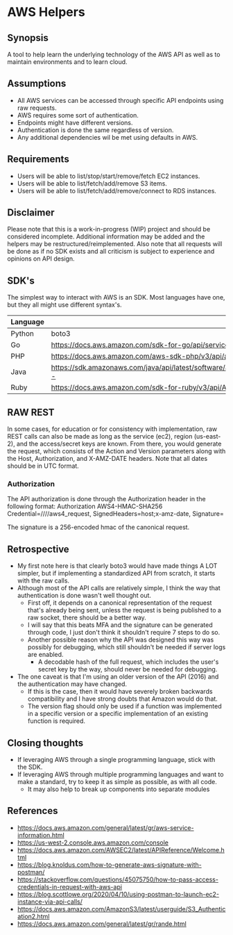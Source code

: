# AWS Helpers

## Synopsis
A tool to help learn the underlying technology of the AWS API as well as to maintain environments and to learn cloud.


## Assumptions
* All AWS services can be accessed through specific API endpoints using raw requests.
* AWS requires some sort of authentication.
* Endpoints might have different versions.
* Authentication is done the same regardless of version.
* Any additional dependencies wil be met using defaults in AWS.

## Requirements
* Users will be able to list/stop/start/remove/fetch EC2 instances.
* Users will be able to list/fetch/add/remove S3 items.
* Users will be able to list/fetch/add/remove/connect to RDS instances.

## Disclaimer
Please note that this is a work-in-progress (WIP) project and should be considered incomplete.  Additional information may be added and the helpers may be restructured/reimplemented.  Also note that all requests will be done as if no SDK exists and all criticism is subject to experience and opinions on API design.

## SDK's
The simplest way to interact with AWS is an SDK.  Most languages have one, but they all might use different syntax's.  

|Language                       | SDK                                                                                                                |
|--|--| 
|Python                         | boto3                                                                                                              |
|Go                             | https://docs.aws.amazon.com/sdk-for-go/api/service/ec2/#EC2.DescribeHosts                                          |
|PHP                            | https://docs.aws.amazon.com/aws-sdk-php/v3/api/api-ec2-2016-11-15.html#describehosts                               |
|Java                           | https://sdk.amazonaws.com/java/api/latest/software/amazon/awssdk/services/ec2/Ec2Client.html#describeHosts--       |
|Ruby                           | https://docs.aws.amazon.com/sdk-for-ruby/v3/api/Aws/EC2/Client.html#describe_hosts-instance_method                 |


## RAW REST
In some cases, for education or for consistency with implementation, raw REST calls can also be made as long as the service (ec2), region (us-east-2), and the access/secret keys are known.  From there, you would generate the request, which consists of the Action and Version parameters along with the Host, Authorization, and X-AMZ-DATE headers.  Note that all dates should be in UTC format.

### Authorization
The API authorization is done through the Authorization header in the following format:
Authorization AWS4-HMAC-SHA256 Credential=<api-key>/<date>/<region>/<service>/aws4_request, SignedHeaders=host;x-amz-date, Signature=<signature>

The signature is a 256-encoded hmac of the canonical request.


## Retrospective
* My first note here is that clearly boto3 would have made things A LOT simpler, but if implementing a standardized API from scratch, it starts with the raw calls.
* Although most of the API calls are relatively simple, I think the way that authentication is done wasn't well thought out.
    * First off, it depends on a canonical representation of the request that's already being sent, unless the request is being published to a raw socket, there should be a better way.
    * I will say that this beats MFA and the signature can be generated through code, I just don't think it shouldn't require 7 steps to do so.
    * Another possible reason why the API was designed this way was possibly for debugging, which still shouldn't be needed if server logs are enabled.
        * A decodable hash of the full request, which includes the user's secret key by the way, should never be needed for debugging.
* The one caveat is that I'm using an older version of the API (2016) and the authentication may have changed.  
    * If this is the case, then it would have severely broken backwards compatibility and I have strong doubts that Amazon would do that.
    * The version flag should only be used if a function was implemented in a specific version or a specific implementation of an existing function is required.

## Closing thoughts
* If leveraging AWS through a single programming language, stick with the SDK.
* If leveraging AWS through multiple programming languages and want to make a standard, try to keep it as simple as possible, as with all code.
    * It may also help to break up components into separate modules

## References
* https://docs.aws.amazon.com/general/latest/gr/aws-service-information.html 
* https://us-west-2.console.aws.amazon.com/console 
* https://docs.aws.amazon.com/AWSEC2/latest/APIReference/Welcome.html 
* https://blog.knoldus.com/how-to-generate-aws-signature-with-postman/ 
* https://stackoverflow.com/questions/45075750/how-to-pass-access-credentials-in-request-with-aws-api 
* https://blog.scottlowe.org/2020/04/10/using-postman-to-launch-ec2-instance-via-api-calls/ 
* https://docs.aws.amazon.com/AmazonS3/latest/userguide/S3_Authentication2.html 
* https://docs.aws.amazon.com/general/latest/gr/rande.html 


